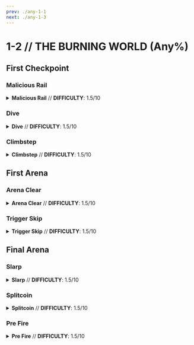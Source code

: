 ```yaml
---
prev: ./any-1-1
next: ./any-1-3
---
```


# 1-2 // THE BURNING WORLD (Any%)

## First Checkpoint

<div class="hidden-header">

### Malicious Rail

</div>

<details class="easy">
    <summary>
        <b>Malicious Rail</b> // <b>DIFFICULTY</b>: 1.5/10
    </summary>
    <p>
      Start off by doing a <a href="/speedrun-tech#slam-storage">Slam Store</a> in the entrance hallway, then slide until you are out from under the central structure, then fire the malicious rail cannon down to boost up and then dash to the checkpoint.
    </p>
</details>

<div class="hidden-header">

### Dive

</div>

<details class="easy">
    <summary>
        <b>Dive</b> // <b>DIFFICULTY</b>: 1.5/10
    </summary>
    <p>
      <a href="/speedrun-tech#dash-jump">Dash Jump</a> and <a href="/speedrun-tech#slam-storage">Slam Store</a> off the side of the red doors as they open, hold forward until you land, then <a href="/speedrun-tech#dive">Dive</a> and hold slide until you reach the door.
      <p>
      </p>
      Slam onto the ledge then <a href="/speedrun-tech#DSJ(dash-slide-jump)">DSJ</a> to the checkpoint.
    </p>
</details>

<div class="hidden-header">

### Climbstep

</div>

<details class="easy">
    <summary>
        <b>Climbstep</b> // <b>DIFFICULTY</b>: 1.5/10
    </summary>
    <p>
      Start off by doing a <a href="/speedrun-tech#slam-storage">Slam Store</a> in the entrance hallway then <a href="/speedrun-tech#dive">Dive</a>, when you land <a href="/speedrun-tech#dive">Dive</a> again and hold slide.
      </p>
      <p>
      This will cause you to boost off of the central structure and go straight to the door.
      </p>
      <p>
<div class="tips">
    <div class="tips-header">
        <i class="fa-solid fa-circle-exclamation"></i>
        Note
    </div>
    Getting this to work correctly is very inconsistent and essentially random.
</div>
    </p>
</details>

## First Arena

<div class="hidden-header">

### Arena Clear

</div>

<details class="easy">
    <summary>
        <b>Arena Clear</b> // <b>DIFFICULTY</b>: 1.5/10
    </summary>
    <p>
      Dash forward and fire a blue saw to charge the oversaw and fire it at the middle of the skull on the locked door, this will kill the drones in the second wave.
      Stand in the middle of the room, charge an overpump, and use a knuckleblaster shockwave to clear out some of the filth, then use an <a href="/speedrun-tech#overpump-dodge">Overpump Dodge</a> for the rest.
      </p>
      <p>
      Shoot a rocket down one of the tunnels and freeze it as close to the back wall as you can, creating a rocket trap to kill the schisms.
      </p>
      <p>
      Fire malicious rail cannon at the back wall on the other side of the room to kill the schisms.
      </p>
      <p>
      Dash slide through the door diagonally as it opens, then jump and knuckleblast the breakable wall, dash through the hole, then dash slide and use jumpstart to open the shortcut.
      </p>
      <p>
      Slam down then dash to the checkpoint.
    </p>
</details>

<div class="hidden-header">

### Trigger Skip

</div>

<details class="easy">
    <summary>
        <b>Trigger Skip</b> // <b>DIFFICULTY</b>: 1.5/10
    </summary>
    <p>
      to be added
    </p>
</details>

## Final Arena

<div class="hidden-header">

### Slarp 

</div>

<details class="easy">
    <summary>
        <b>Slarp</b> // <b>DIFFICULTY</b>: 1.5/10
    </summary>
    <p>
      Dash to the side of the cerberus statue and <a href="/speedrun-tech#/speedrun-tech.html#ce-boost-core-eject-boost)">CE Boost</a>, slide as you land fire the slab shooter to kill both streetcleaners.
      </p>
      <p>
      Fire a blue saw to charge the overheat, then fire an oversaw where the second set of streetcleaners spawn.
      </p>
      <p>
      Jump and <a href="/speedrun-tech#nukes">Nuke</a> the center of the room as the second wave spawns.
      </p>
      <p>
      Dash to the red door and <a href="/speedrun-tech#slam-store-exit">Slam Store Exit</a>.
    </p>
</details>

<div class="hidden-header">

### Splitcoin

</div>

<details class="easy">
    <summary>
        <b>Splitcoin</b> // <b>DIFFICULTY</b>: 1.5/10
    </summary>
    <p>
      <a href="/speedrun-tech#dsj(dash-slide-jump)">DSJ</a> around the cerberus statue, and slam jump right before landing, look up at a 45 degree angle, and throw a coin, then splitcoin it to kill both streetcleaners.
      </p>
      <p>
      Stand in the center of the room and charge the slab sharpshooter, aiming at where one of the two streetcleaners in the second wave will spawn, as soon as it does fire the sharpshooter.
      </p>
      <p>
      Jump and <a href="/speedrun-tech#nukes">Nuke</a> the center of the room.
      </p>
      <p>
      Dash to the red door and <a href="/speedrun-tech#slam-store-exit">Slam Store Exit</a>.
    </p>
</details>

<div class="hidden-header">

### Pre Fire

</div>

<details class="easy">
    <summary>
        <b>Pre Fire</b> // <b>DIFFICULTY</b>: 1.5/10
    </summary>
    <p>
      <a href="/speedrun-tech#dsj(dash-slide-jump)">DSJ</a> around the cerberus statue, and slam jump right before landing, look up at a 45 degree angle, and throw a coin, then splitcoin it to kill both streetcleaners.
      </p>
      <p>
      Stand in the center of the room and launch a core eject straight up, aim at where one of the two streetcleaners in the second wave will spawn and charge the slab sharpshooter, as soon as it does fire the sharpshooter.
      </p>
      <p>
      Look up and fire malicious rail at the core to perform a <a href="/speedrun-tech#nuke">Nuke</a> clearing the rest of room.
      </p>
      <p>
      Dash to the red door and <a href="/speedrun-tech#slam-store-exit">Slam Store Exit</a>.
    </p>
</details>
